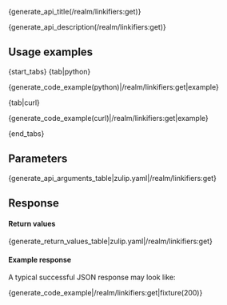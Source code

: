 {generate_api_title(/realm/linkifiers:get)}

{generate_api_description(/realm/linkifiers:get)}

## Usage examples

{start_tabs}
{tab|python}

{generate_code_example(python)|/realm/linkifiers:get|example}

{tab|curl}

{generate_code_example(curl)|/realm/linkifiers:get|example}

{end_tabs}

## Parameters

{generate_api_arguments_table|zulip.yaml|/realm/linkifiers:get}

## Response

#### Return values

{generate_return_values_table|zulip.yaml|/realm/linkifiers:get}

#### Example response

A typical successful JSON response may look like:

{generate_code_example|/realm/linkifiers:get|fixture(200)}
